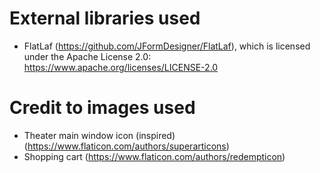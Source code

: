 # External libraries used
- FlatLaf (https://github.com/JFormDesigner/FlatLaf), which is licensed under the Apache License 2.0:  
https://www.apache.org/licenses/LICENSE-2.0

# Credit to images used
- Theater main window icon (inspired) (https://www.flaticon.com/authors/superarticons)
- Shopping cart (https://www.flaticon.com/authors/redempticon)